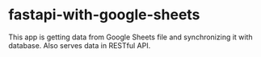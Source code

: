 # fastapi-with-google-sheets
 This app is getting data from Google Sheets file and synchronizing it with database. Also serves data in RESTful API.
